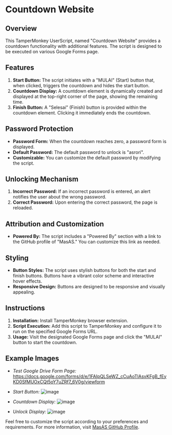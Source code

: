 # Countdown Website

## Overview
This TamperMonkey UserScript, named "Countdown Website" provides a countdown functionality with additional features. The script is designed to be executed on various Google Forms page.

## Features
1. **Start Button:** The script initiates with a "MULAI" (Start) button that, when clicked, triggers the countdown and hides the start button.
2. **Countdown Display:** A countdown element is dynamically created and displayed at the top-right corner of the page, showing the remaining time.
3. **Finish Button:** A "Selesai" (Finish) button is provided within the countdown element. Clicking it immediately ends the countdown.

## Password Protection
- **Password Form:** When the countdown reaches zero, a password form is displayed.
- **Default Password:** The default password to unlock is "asrori".
- **Customizable:** You can customize the default password by modifying the script.

## Unlocking Mechanism
1. **Incorrect Password:** If an incorrect password is entered, an alert notifies the user about the wrong password.
2. **Correct Password:** Upon entering the correct password, the page is reloaded.

## Attribution and Customization
- **Powered By:** The script includes a "Powered By" section with a link to the GitHub profile of "MasAS." You can customize this link as needed.

## Styling
- **Button Styles:** The script uses stylish buttons for both the start and finish buttons. Buttons have a vibrant color scheme and interactive hover effects.
- **Responsive Design:** Buttons are designed to be responsive and visually appealing.

## Instructions
1. **Installation:** Install TamperMonkey browser extension.
2. **Script Execution:** Add this script to TamperMonkey and configure it to run on the specified Google Forms URL.
3. **Usage:** Visit the designated Google Forms page and click the "MULAI" button to start the countdown.

## Example Images
- *Test Google Drive Form Page:* https://docs.google.com/forms/d/e/1FAIpQLSeWZ_cCuAoTlAsvKFgB_fEyKD0SfMUOxCQt5oY7uZRf7_6V0g/viewform

- *Start Button:* ![image](https://github.com/masas112/Countdown_Website/assets/42193210/a80ab736-4300-459d-ad89-9297a415cb9c)

- *Countdown Display:* ![image](https://github.com/masas112/Countdown_Website/assets/42193210/1bcc1a89-5cca-484b-b1b2-278e5ea84ce0)

- *Unlock Display:* ![image](https://github.com/masas112/Countdown_Website/assets/42193210/a8b39a11-65f3-479c-a156-f21e6fcba17a)


Feel free to customize the script according to your preferences and requirements. For more information, visit [MasAS GitHub Profile](https://github.com/masas112).
